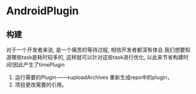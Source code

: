 # AndroidPlugin

## 构建
 对于一个开发者来说, 是一个痛苦的等待过程, 
 相信开发者都深有体会.我们想要知道哪些task是耗时较多的, 
 这样就可以针对这些task进行优化, 
 以此来节省构建时间!因此产生了timePlugin
1. 运行需要的Plugin--->uploadArchives 重新生成repo中的plugin，
2. 项目更改需要的引用。
 